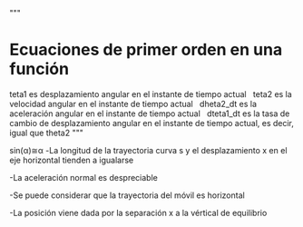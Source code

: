 """
  # Ecuaciones de primer orden en una función
  teta1 es desplazamiento angular en el instante de tiempo actual
  teta2 es la velocidad angular en el instante de tiempo actual
  dheta2_dt es la aceleración angular en el instante de tiempo actual
  dteta1_dt es la tasa de cambio de desplazamiento angular en el instante de tiempo actual, es decir, igual que theta2
"""

sin(α)≅α 
-La longitud de la trayectoria curva s y el desplazamiento x en el eje horizontal tienden a igualarse

-La aceleración normal es despreciable

-Se puede considerar que la trayectoria del móvil es horizontal

-La posición viene dada por la separación x a la vértical de equilibrio
